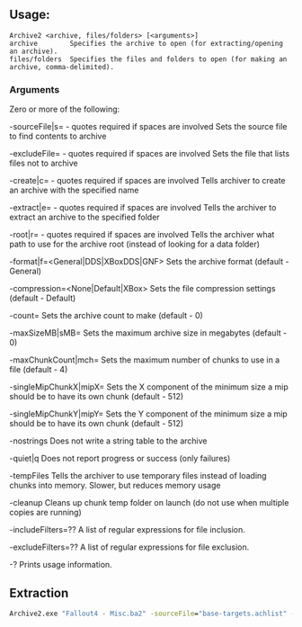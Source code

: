 ## Usage:
```
Archive2 <archive, files/folders> [<arguments>]
archive        Specifies the archive to open (for extracting/opening an archive).
files/folders  Specifies the files and folders to open (for making an archive, comma-delimited).
```

### Arguments
Zero or more of the following:

-sourceFile|s=<string> - quotes required if spaces are involved
   Sets the source file to find contents to archive

-excludeFile=<string> - quotes required if spaces are involved
   Sets the file that lists files not to archive

-create|c=<string> - quotes required if spaces are involved
   Tells archiver to create an archive with the specified name

-extract|e=<string> - quotes required if spaces are involved
   Tells the archiver to extract an archive to the specified folder

-root|r=<string> - quotes required if spaces are involved
   Tells the archiver what path to use for the archive root (instead of looking for a data folder)

-format|f=<General|DDS|XBoxDDS|GNF>
   Sets the archive format (default - General)

-compression=<None|Default|XBox>
   Sets the file compression settings (default - Default)

-count=<unsigned int>
   Sets the archive count to make (default - 0)

-maxSizeMB|sMB=<unsigned int>
   Sets the maximum archive size in megabytes (default - 0)

-maxChunkCount|mch=<unsigned int>
   Sets the maximum number of chunks to use in a file (default - 4)

-singleMipChunkX|mipX=<unsigned int>
   Sets the X component of the minimum size a mip should be to have its own chunk (default - 512)

-singleMipChunkY|mipY=<unsigned int>
   Sets the Y component of the minimum size a mip should be to have its own chunk (default - 512)

-nostrings
   Does not write a string table to the archive

-quiet|q
   Does not report progress or success (only failures)

-tempFiles
   Tells the archiver to use temporary files instead of loading chunks into memory. Slower, but reduces memory usage

-cleanup
   Cleans up chunk temp folder on launch (do not use when multiple copies are running)

-includeFilters=??
   A list of regular expressions for file inclusion.

-excludeFilters=??
   A list of regular expressions for file exclusion.

-?
   Prints usage information.


## Extraction

```bat
Archive2.exe "Fallout4 - Misc.ba2" -sourceFile="base-targets.achlist" -extract="EXTRACTED"
```

